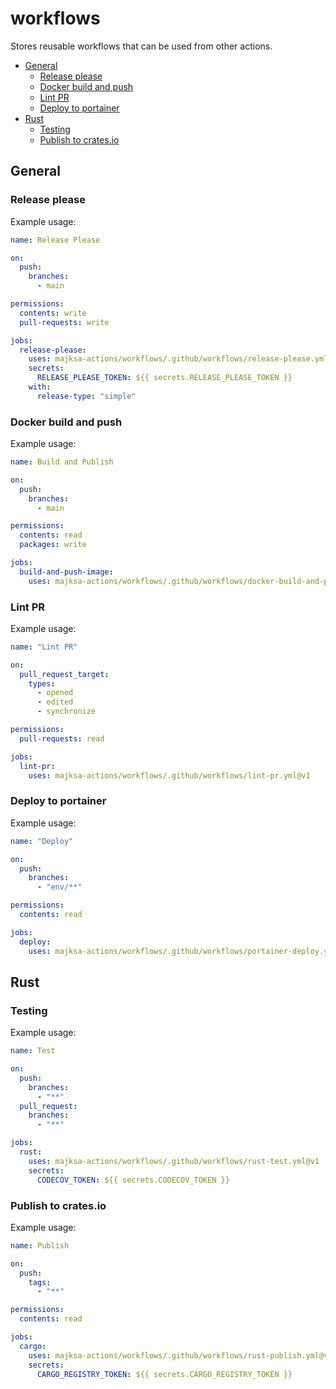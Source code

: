 # workflows

Stores reusable workflows that can be used from other actions.

- [General](#general)
  - [Release please](#release-please)
  - [Docker build and push](#docker-build-and-push)
  - [Lint PR](#lint-pr)
  - [Deploy to portainer](#deploy-to-portainer)
- [Rust](#rust)
  - [Testing](#testing)
  - [Publish to crates.io](#publish-to-cratesio)

## General

### Release please

Example usage:

```yml
name: Release Please

on:
  push:
    branches:
      - main

permissions:
  contents: write
  pull-requests: write

jobs:
  release-please:
    uses: majksa-actions/workflows/.github/workflows/release-please.yml@v1
    secrets:
      RELEASE_PLEASE_TOKEN: ${{ secrets.RELEASE_PLEASE_TOKEN }}
    with:
      release-type: "simple"
```

### Docker build and push

Example usage:

```yml
name: Build and Publish

on:
  push:
    branches:
      - main

permissions:
  contents: read
  packages: write

jobs:
  build-and-push-image:
    uses: majksa-actions/workflows/.github/workflows/docker-build-and-push.yml@v1
```

### Lint PR

Example usage:

```yml
name: "Lint PR"

on:
  pull_request_target:
    types:
      - opened
      - edited
      - synchronize

permissions:
  pull-requests: read

jobs:
  lint-pr:
    uses: majksa-actions/workflows/.github/workflows/lint-pr.yml@v1
```

### Deploy to portainer

Example usage:

```yml
name: "Deploy"

on:
  push:
    branches:
      - "env/**"

permissions:
  contents: read

jobs:
  deploy:
    uses: majksa-actions/workflows/.github/workflows/portainer-deploy.yml@v1
```

## Rust

### Testing

Example usage:

```yml
name: Test

on:
  push:
    branches:
      - "**"
  pull_request:
    branches:
      - "**"

jobs:
  rust:
    uses: majksa-actions/workflows/.github/workflows/rust-test.yml@v1
    secrets:
      CODECOV_TOKEN: ${{ secrets.CODECOV_TOKEN }}
```

### Publish to crates.io

Example usage:

```yml
name: Publish

on:
  push:
    tags:
      - "**"

permissions:
  contents: read

jobs:
  cargo:
    uses: majksa-actions/workflows/.github/workflows/rust-publish.yml@v1
    secrets:
      CARGO_REGISTRY_TOKEN: ${{ secrets.CARGO_REGISTRY_TOKEN }}
```
